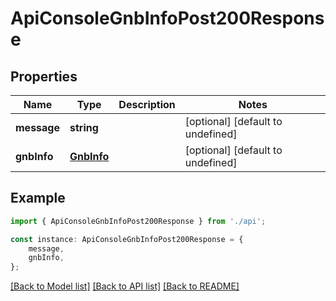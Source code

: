 # ApiConsoleGnbInfoPost200Response


## Properties

Name | Type | Description | Notes
------------ | ------------- | ------------- | -------------
**message** | **string** |  | [optional] [default to undefined]
**gnbInfo** | [**GnbInfo**](GnbInfo.md) |  | [optional] [default to undefined]

## Example

```typescript
import { ApiConsoleGnbInfoPost200Response } from './api';

const instance: ApiConsoleGnbInfoPost200Response = {
    message,
    gnbInfo,
};
```

[[Back to Model list]](../README.md#documentation-for-models) [[Back to API list]](../README.md#documentation-for-api-endpoints) [[Back to README]](../README.md)

